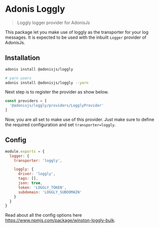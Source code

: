# Adonis Loggly
> Loggly logger provider for AdonisJs

This package let you make use of loggly as the transporter for your log messages. It is expected to be used with the inbuilt `Logger` provider of AdonisJs.

## Installation

```bash
adonis install @adonisjs/loggly

# yarn users
adonis install @adonisjs/loggly --yarn
```

Next step is to register the provider as show below.

```js
const providers = [
  '@adonisjs/loggly/providers/LogglyProvider'
]
```

Now, you are all set to make use of this provider. Just make sure to define the required configuration and set `transporter=loggly`.

## Config

```js
module.exports = {
  logger: {
    transporter: 'loggly',

    loggly: {
      driver: 'loggly',
      tags: [],
      json: true,
      token: 'LOGGLY_TOKEN',
      subdomain: 'LOGGLY_SUBDOMAIN'      
    }
  }
}
```

Read about all the config options here https://www.npmjs.com/package/winston-loggly-bulk.
